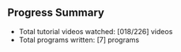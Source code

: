 ## Progress Summary

- Total tutorial videos watched: [018/226] videos
- Total programs written: [7] programs

